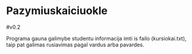 # Pazymiuskaiciuokle

#v0.2

Programa gauna galimybe studentu informacija imti is failo (kursiokai.txt), taip pat galimas rusiavimas pagal vardus arba pavardes.